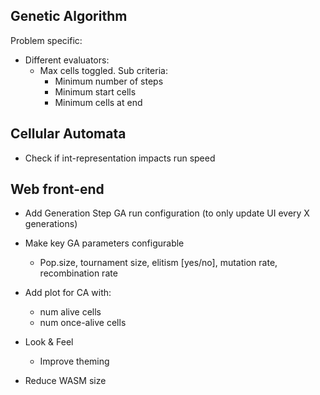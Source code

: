 Genetic Algorithm
-----------------

Problem specific:
- Different evaluators:
    - Max cells toggled. Sub criteria:
        - Minimum number of steps
        - Minimum start cells
        - Minimum cells at end

Cellular Automata
-----------------

- Check if int-representation impacts run speed

Web front-end
-------------

- Add Generation Step GA run configuration (to only update UI every X generations)
- Make key GA parameters configurable
    - Pop.size, tournament size, elitism [yes/no], mutation rate, recombination rate
- Add plot for CA with:
    - num alive cells
    - num once-alive cells
- Look & Feel
    - Improve theming

- Reduce WASM size
